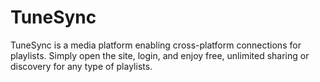 # TuneSync
TuneSync is a media platform enabling cross-platform connections for playlists. Simply open the site, login, and enjoy free, unlimited sharing or discovery for any type of playlists.
